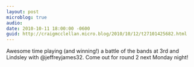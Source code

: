 ```yaml
---
layout: post
microblog: true
audio: 
date: 2010-10-11 18:00:00 -0600
guid: http://craigmcclellan.micro.blog/2010/10/12/t27101425682.html
---
```

Awesome time playing (and winning!) a battle of the bands at 3rd and Lindsley with @jeffreyjames32.  Come out for round 2 next Monday night!
